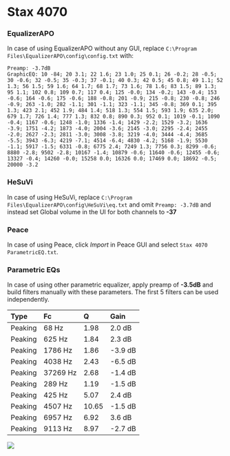 # Stax 4070

### EqualizerAPO
In case of using EqualizerAPO without any GUI, replace `C:\Program Files\EqualizerAPO\config\config.txt`
with:
```
Preamp: -3.7dB
GraphicEQ: 10 -84; 20 3.1; 22 1.6; 23 1.0; 25 0.1; 26 -0.2; 28 -0.5; 30 -0.6; 32 -0.5; 35 -0.3; 37 -0.1; 40 0.3; 42 0.5; 45 0.8; 49 1.1; 52 1.3; 56 1.5; 59 1.6; 64 1.7; 68 1.7; 73 1.6; 78 1.6; 83 1.5; 89 1.3; 95 1.1; 102 0.8; 109 0.7; 117 0.4; 125 -0.0; 134 -0.2; 143 -0.4; 153 -0.6; 164 -0.6; 175 -0.6; 188 -0.8; 201 -0.9; 215 -0.8; 230 -0.8; 246 -0.9; 263 -1.0; 282 -1.1; 301 -1.1; 323 -1.1; 345 -0.8; 369 0.1; 395 1.3; 423 2.1; 452 1.9; 484 1.4; 518 1.3; 554 1.5; 593 1.9; 635 2.0; 679 1.7; 726 1.4; 777 1.3; 832 0.8; 890 0.3; 952 0.1; 1019 -0.1; 1090 -0.4; 1167 -0.6; 1248 -1.0; 1336 -1.4; 1429 -2.2; 1529 -3.2; 1636 -3.9; 1751 -4.2; 1873 -4.0; 2004 -3.6; 2145 -3.0; 2295 -2.4; 2455 -2.0; 2627 -2.3; 2811 -3.0; 3008 -3.8; 3219 -4.0; 3444 -4.4; 3685 -5.5; 3943 -6.3; 4219 -7.1; 4514 -6.4; 4830 -4.2; 5168 -1.9; 5530 -1.1; 5917 -1.5; 6331 -0.8; 6775 2.4; 7249 1.3; 7756 0.3; 8299 -0.6; 8880 -2.8; 9502 -2.8; 10167 -1.4; 10879 -0.6; 11640 -0.6; 12455 -0.6; 13327 -0.4; 14260 -0.0; 15258 0.0; 16326 0.0; 17469 0.0; 18692 -0.5; 20000 -3.2
```

### HeSuVi
In case of using HeSuVi, replace `C:\Program Files\EqualizerAPO\config\HeSuVi\eq.txt` and omit `Preamp:
-3.7dB` and instead set Global volume in the UI for both channels to **-37**

### Peace
In case of using Peace, click *Import* in Peace GUI and select `Stax 4070 ParametricEQ.txt`.

### Parametric EQs
In case of using other parametric equalizer, apply preamp of **-3.5dB** and build filters manually with
these parameters. The first 5 filters can be used independently.

| Type    | Fc       |     Q | Gain    |
|:--------|:---------|:------|:--------|
| Peaking | 68 Hz    |  1.98 | 2.0 dB  |
| Peaking | 625 Hz   |  1.84 | 2.3 dB  |
| Peaking | 1786 Hz  |  1.86 | -3.9 dB |
| Peaking | 4038 Hz  |  2.43 | -6.5 dB |
| Peaking | 37269 Hz |  2.68 | -1.4 dB |
| Peaking | 289 Hz   |  1.19 | -1.5 dB |
| Peaking | 425 Hz   |  5.07 | 2.4 dB  |
| Peaking | 4507 Hz  | 10.65 | -1.5 dB |
| Peaking | 6957 Hz  |  6.92 | 3.6 dB  |
| Peaking | 9113 Hz  |  8.97 | -2.7 dB |

![](https://raw.githubusercontent.com/jaakkopasanen/AutoEq/master/results/innerfidelity/sbaf-serious/Stax%204070/Stax%204070.png)